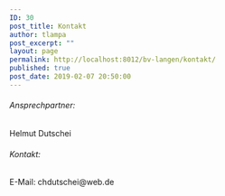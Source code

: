 ```yaml
---
ID: 30
post_title: Kontakt
author: tlampa
post_excerpt: ""
layout: page
permalink: http://localhost:8012/bv-langen/kontakt/
published: true
post_date: 2019-02-07 20:50:00
---
```

<!-- wp:heading {"level":6} -->
<h6>Ansprechpartner:</h6>
<!-- /wp:heading -->

<!-- wp:paragraph -->
<p>Helmut Dutschei</p>
<!-- /wp:paragraph -->

<!-- wp:heading {"level":6} -->
<h6>Kontakt:</h6>
<!-- /wp:heading -->

<!-- wp:paragraph -->
<p>E-Mail: chdutschei@web.de<br></p>
<!-- /wp:paragraph -->